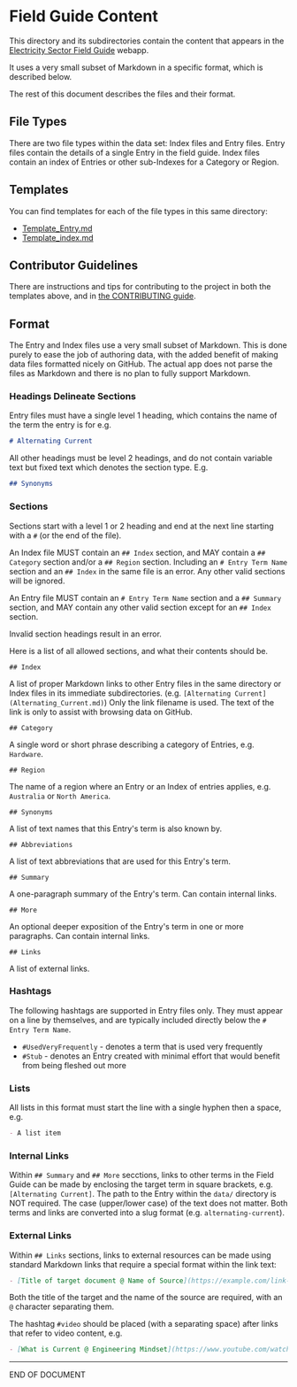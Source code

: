 # Field Guide Content

This directory and its subdirectories contain the content that appears in the
[Electricity Sector Field Guide](https://grahamlea.github.io/Electricity-Sector-Field-Guide/)
webapp.

It uses a very small subset of Markdown in a specific format, which is described below.

The rest of this document describes the files and their format.


## File Types

There are two file types within the data set: Index files and Entry files.
Entry files contain the details of a single Entry in the field guide.
Index files contain an index of Entries or other sub-Indexes for a Category or Region. 


## Templates

You can find templates for each of the file types in this same directory:
* [Template_Entry.md](Template_Entry.md)
* [Template_index.md](Template_index.md)


## Contributor Guidelines

There are instructions and tips for contributing to the project in both the templates above, 
and in [the CONTRIBUTING guide](../../CONTRIBUTING.md).


## Format

The Entry and Index files use a very small subset of Markdown.
This is done purely to ease the job of authoring data, 
with the added benefit of making data files formatted nicely on GitHub.
The actual app does not parse the files as Markdown and there is no plan to fully support Markdown.


### Headings Delineate Sections

Entry files must have a single level 1 heading, which contains the name of the term the entry is for e.g.
```markdown
# Alternating Current
```

All other headings must be level 2 headings, and do not contain variable text but fixed text which denotes the section type. E.g.
```markdown
## Synonyms
```


### Sections

Sections start with a level 1 or 2 heading and end at the next line starting with a `#` (or the end of the file).

An Index file MUST contain an `## Index` section, 
and MAY contain a `## Category` section and/or a `## Region` section.
Including an `# Entry Term Name` section and an `## Index` in the same file is an error.
Any other valid sections will be ignored.

An Entry file MUST contain an `# Entry Term Name` section and a `## Summary` section, 
and MAY contain any other valid section except for an `## Index` section.

Invalid section headings result in an error.

Here is a list of all allowed sections, and what their contents should be.

`## Index`

A list of proper Markdown links to other Entry files in the same directory
or Index files in its immediate subdirectories. (e.g. `[Alternating Current](Alternating_Current.md)`) 
Only the link filename is used.
The text of the link is only to assist with browsing data on GitHub.

`## Category`

A single word or short phrase describing a category of Entries, e.g. `Hardware`.

`## Region`

The name of a region where an Entry or an Index of entries applies, e.g. `Australia` or `North America`.

`## Synonyms`

A list of text names that this Entry's term is also known by.

`## Abbreviations`

A list of text abbreviations that are used for this Entry's term.

`## Summary`

A one-paragraph summary of the Entry's term. 
Can contain internal links.

`## More`

An optional deeper exposition of the Entry's term in one or more paragraphs. 
Can contain internal links.

`## Links`

A list of external links.


### Hashtags

The following hashtags are supported in Entry files only. 
They must appear on a line by themselves, and are typically included directly below the `# Entry Term Name`.
* `#UsedVeryFrequently` - denotes a term that is used very frequently
* `#Stub` - denotes an Entry created with minimal effort that would benefit from being fleshed out more


### Lists

All lists in this format must start the line with a single hyphen then a space, e.g.
```markdown
- A list item
```


### Internal Links

Within `## Summary` and `## More` secctions, links to other terms in the Field Guide can be made by enclosing the
target term in square brackets, e.g. `[Alternating Current]`.
The path to the Entry within the `data/` directory is NOT required.
The case (upper/lower case) of the text does not matter.
Both terms and links are converted into a slug format (e.g. `alternating-current`).


### External Links

Within `## Links` sections, links to external resources can be made using standard Markdown links that require a
special format within the link text:
```markdown
- [Title of target document @ Name of Source](https://example.com/link-to-redable-content)`
```
Both the title of the target and the name of the source are required, with an `@` character separating them.

The hashtag `#video` should be placed (with a separating space) after links that refer to video content, e.g. 
```markdown
- [What is Current @ Engineering Mindset](https://www.youtube.com/watch?v=8Posj4WMo0o) #video
```

---
END OF DOCUMENT
